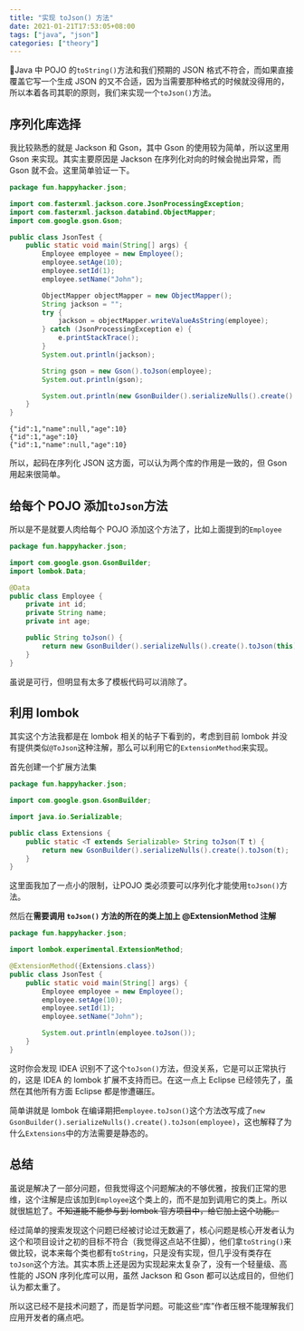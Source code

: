 ```yaml
---
title: "实现 toJson() 方法"
date: 2021-01-21T17:53:05+08:00
tags: ["java", "json"]
categories: ["theory"]
---
```


Java 中 POJO 的`toString()`方法和我们预期的 JSON 格式不符合，而如果直接覆盖它写一个生成 JSON 的又不合适，因为当需要那种格式的时候就没得用的，所以本着各司其职的原则，我们来实现一个`toJson()`方法。

<!--more-->

## 序列化库选择

我比较熟悉的就是 Jackson 和 Gson，其中 Gson 的使用较为简单，所以这里用 Gson 来实现。其实主要原因是 Jackson 在序列化对向的时候会抛出异常，而 Gson 就不会。这里简单验证一下。

```java
package fun.happyhacker.json;

import com.fasterxml.jackson.core.JsonProcessingException;
import com.fasterxml.jackson.databind.ObjectMapper;
import com.google.gson.Gson;

public class JsonTest {
    public static void main(String[] args) {
        Employee employee = new Employee();
        employee.setAge(10);
        employee.setId(1);
        employee.setName("John");

        ObjectMapper objectMapper = new ObjectMapper();
        String jackson = "";
        try {
            jackson = objectMapper.writeValueAsString(employee);
        } catch (JsonProcessingException e) {
            e.printStackTrace();
        }
        System.out.println(jackson);

        String gson = new Gson().toJson(employee);
        System.out.println(gson);

        System.out.println(new GsonBuilder().serializeNulls().create().toJson(employee));
    }
}
```

```text
{"id":1,"name":null,"age":10}
{"id":1,"age":10}
{"id":1,"name":null,"age":10}
```

所以，起码在序列化 JSON 这方面，可以认为两个库的作用是一致的，但 Gson 用起来很简单。

## 给每个 POJO 添加`toJson`方法

所以是不是就要人肉给每个 POJO 添加这个方法了，比如上面提到的`Employee`

```java
package fun.happyhacker.json;

import com.google.gson.GsonBuilder;
import lombok.Data;

@Data
public class Employee {
    private int id;
    private String name;
    private int age;

    public String toJson() {
        return new GsonBuilder().serializeNulls().create().toJson(this);
    }
}
```

虽说是可行，但明显有太多了模板代码可以消除了。

## 利用 lombok

其实这个方法我都是在 lombok 相关的帖子下看到的，考虑到目前 lombok 并没有提供类似`@ToJson`这种注解，那么可以利用它的`ExtensionMethod`来实现。

首先创建一个扩展方法集

```java
package fun.happyhacker.json;

import com.google.gson.GsonBuilder;

import java.io.Serializable;

public class Extensions {
    public static <T extends Serializable> String toJson(T t) {
        return new GsonBuilder().serializeNulls().create().toJson(t);
    }
}
```

这里面我加了一点小的限制，让POJO 类必须要可以序列化才能使用`toJson()`方法。

然后在**需要调用 `toJson()` 方法的所在的类上加上 @ExtensionMethod 注解**

```java
package fun.happyhacker.json;

import lombok.experimental.ExtensionMethod;

@ExtensionMethod({Extensions.class})
public class JsonTest {
    public static void main(String[] args) {
        Employee employee = new Employee();
        employee.setAge(10);
        employee.setId(1);
        employee.setName("John");

        System.out.println(employee.toJson());
    }
}
```

这时你会发现 IDEA 识别不了这个`toJson()`方法，但没关系，它是可以正常执行的，这是 IDEA 的 lombok 扩展不支持而已。在这一点上 Eclipse 已经领先了，虽然在其他所有方面 Eclipse 都是惨遭碾压。

简单讲就是 lombok 在编译期把`employee.toJson()`这个方法改写成了`new GsonBuilder().serializeNulls().create().toJson(employee)`，这也解释了为什么`Extensions`中的方法需要是静态的。

## 总结

虽说是解决了一部分问题，但我觉得这个问题解决的不够优雅，按我们正常的思维，这个注解是应该加到`Employee`这个类上的，而不是加到调用它的类上。所以就很尴尬了。~~不知道能不能参与到 lombok 官方项目中，给它加上这个功能。~~

经过简单的搜索发现这个问题已经被讨论过无数遍了，核心问题是核心开发者认为这个和项目设计之初的目标不符合（我觉得这点站不住脚），他们拿`toString()`来做比较，说本来每个类也都有`toString`，只是没有实现，但几乎没有类存在`toJson`这个方法。其实本质上还是因为实现起来太复杂了，没有一个轻量级、高性能的 JSON 序列化库可以用，虽然 Jackson 和 Gson 都可以达成目的，但他们认为都太重了。

所以这已经不是技术问题了，而是哲学问题。可能这些“库”作者压根不能理解我们应用开发者的痛点吧。
